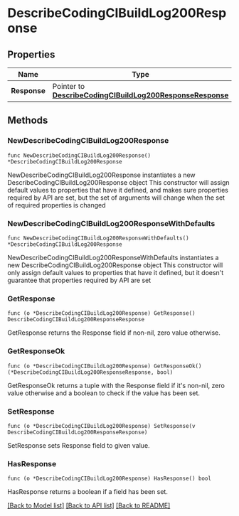 # DescribeCodingCIBuildLog200Response

## Properties

Name | Type | Description | Notes
------------ | ------------- | ------------- | -------------
**Response** | Pointer to [**DescribeCodingCIBuildLog200ResponseResponse**](DescribeCodingCIBuildLog200ResponseResponse.md) |  | [optional] 

## Methods

### NewDescribeCodingCIBuildLog200Response

`func NewDescribeCodingCIBuildLog200Response() *DescribeCodingCIBuildLog200Response`

NewDescribeCodingCIBuildLog200Response instantiates a new DescribeCodingCIBuildLog200Response object
This constructor will assign default values to properties that have it defined,
and makes sure properties required by API are set, but the set of arguments
will change when the set of required properties is changed

### NewDescribeCodingCIBuildLog200ResponseWithDefaults

`func NewDescribeCodingCIBuildLog200ResponseWithDefaults() *DescribeCodingCIBuildLog200Response`

NewDescribeCodingCIBuildLog200ResponseWithDefaults instantiates a new DescribeCodingCIBuildLog200Response object
This constructor will only assign default values to properties that have it defined,
but it doesn't guarantee that properties required by API are set

### GetResponse

`func (o *DescribeCodingCIBuildLog200Response) GetResponse() DescribeCodingCIBuildLog200ResponseResponse`

GetResponse returns the Response field if non-nil, zero value otherwise.

### GetResponseOk

`func (o *DescribeCodingCIBuildLog200Response) GetResponseOk() (*DescribeCodingCIBuildLog200ResponseResponse, bool)`

GetResponseOk returns a tuple with the Response field if it's non-nil, zero value otherwise
and a boolean to check if the value has been set.

### SetResponse

`func (o *DescribeCodingCIBuildLog200Response) SetResponse(v DescribeCodingCIBuildLog200ResponseResponse)`

SetResponse sets Response field to given value.

### HasResponse

`func (o *DescribeCodingCIBuildLog200Response) HasResponse() bool`

HasResponse returns a boolean if a field has been set.


[[Back to Model list]](../README.md#documentation-for-models) [[Back to API list]](../README.md#documentation-for-api-endpoints) [[Back to README]](../README.md)


